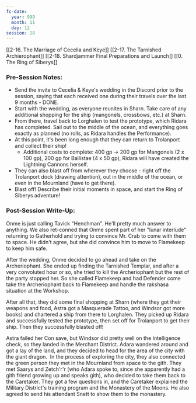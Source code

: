 ```yaml
---
fc-date:
  year: 999
  month: 11
  day: 12
session: 28
---
```

[[2-16. The Marriage of Cecelia and Keye]] [[2-17. The Tarnished Archierophant]] [[2-18. Shardjammer Final Preparations and Launch]] [[0. The Ring of Siberys]]

### Pre-Session Notes:
* Send the invite to Cecelia & Keye's wedding in the Discord prior to the session, saying that each received one during their travels over the last 9 months - DONE.
* Start with the wedding, as everyone reunites in Sharn. Take care of any additional shopping for the ship (mangonels, crossbows, etc.) at Sharn.
* From there, travel back to Lorghalen to test the prototype, which Ridara has completed. Sail out to the middle of the ocean, and everything goes exactly as planned (no rolls, as Ridara handles the Performance).
* At this point, it's been long enough that they can return to Trolanport and collect their ship!
	* Additional costs to complete: 400 gp -> 200 gp for Mangonels (2 x 100 gp), 200 gp for Ballistae (4 x 50 gp), Ridara will have created the Lightning Cannons herself.
* They can also blast off from wherever they choose - right off the Trolanport dock (drawing attention), out in the middle of the ocean, or even in the Mournland (have to get there).
* Blast off! Describe their initial moments in space, and start the Ring of Siberys adventure!


### Post-Session Write-Up:
Onme is just calling Tavick "Henchman". He'll pretty much answer to anything. We also ret-conned that Onme spent part of her "lunar interlude" returning to Gatherhold and trying to convince Mr. Crab to come with them to space. He didn't agree, but she did convince him to move to Flamekeep to keep him safe.

After the wedding, Onme decided to go ahead and take on the Archeriophant. She ended up finding the Tarnished Templar, and after a very convoluted hour or so, she tried to kill the Archeriophant but the rest of the party stopped her. So she called Flamekeep and had Defender come take the Archeriophant back to Flamekeep and handle the rakshasa situation at the Workshop.

After all that, they did some final shopping at Sharn (where they got their weapons and food, Astra got a Masquerade Tattoo, and Windsor got more books) and chartered a ship from there to Lorghalen. They picked up Ridara and successfully tested the prototype, then set off for Trolanport to get their ship. Then they successfully blasted off!

Astra failed her Con save, but Windsor did pretty well on the Intelligence check, so they landed in the Merchant District. Adara wandered around and got a lay of the land, and they decided to head for the area of the city with the giant dragon.  In the process of exploring the city, they also connected the green person they met in the Mournland from space to the gith. They met Saarys and Zetch'r'r (who Adara spoke to, since she apparently had a gith friend growing up and speaks gith), who decided to take them back to the Caretaker. They got a few questions in, and the Caretaker explained the Military District's training program and the Monastery of the Moons. He also agreed to send his attendant Snett to show them to the monastery.